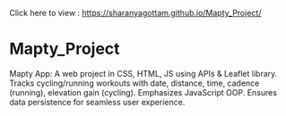 Click here to view : https://sharanyagottam.github.io/Mapty_Project/
# Mapty_Project

Mapty App: A web project in CSS, HTML, JS using APIs &amp; Leaflet library. Tracks cycling/running workouts with date, distance, time, cadence (running), elevation gain (cycling). Emphasizes JavaScript OOP. Ensures data persistence for seamless user experience.
